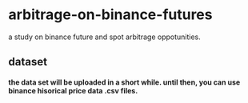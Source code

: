 # arbitrage-on-binance-futures
a study on binance future and spot arbitrage oppotunities.
## dataset 
#### the data set will be uploaded in a short while. until then, you can use binance hisorical price data .csv files.

